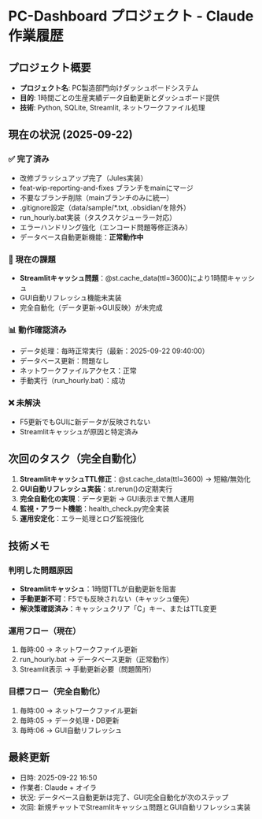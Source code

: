 # PC-Dashboard プロジェクト - Claude作業履歴

## プロジェクト概要
- **プロジェクト名**: PC製造部門向けダッシュボードシステム
- **目的**: 1時間ごとの生産実績データ自動更新とダッシュボード提供  
- **技術**: Python, SQLite, Streamlit, ネットワークファイル処理

## 現在の状況 (2025-09-22)

### ✅ 完了済み
- 改修ブラッシュアップ完了（Jules実装）
- feat-wip-reporting-and-fixes ブランチをmainにマージ
- 不要なブランチ削除（mainブランチのみに統一）
- .gitignore設定（data/sample/*.txt, .obsidian/を除外）
- run_hourly.bat実装（タスクスケジューラー対応）
- エラーハンドリング強化（エンコード問題等修正済み）
- データベース自動更新機能：**正常動作中**

### 🔧 現在の課題
- **Streamlitキャッシュ問題**：@st.cache_data(ttl=3600)により1時間キャッシュ
- GUI自動リフレッシュ機能未実装
- 完全自動化（データ更新→GUI反映）が未完成

### 📊 動作確認済み
- データ処理：毎時正常実行（最新：2025-09-22 09:40:00）
- データベース更新：問題なし
- ネットワークファイルアクセス：正常
- 手動実行（run_hourly.bat）：成功

### ❌ 未解決
- F5更新でもGUIに新データが反映されない
- Streamlitキャッシュが原因と特定済み

## 次回のタスク（完全自動化）
1. **StreamlitキャッシュTTL修正**：@st.cache_data(ttl=3600) → 短縮/無効化
2. **GUI自動リフレッシュ実装**：st.rerun()の定期実行
3. **完全自動化の実現**：データ更新 → GUI表示まで無人運用
4. **監視・アラート機能**：health_check.py完全実装
5. **運用安定化**：エラー処理とログ監視強化

## 技術メモ
### 判明した問題原因
- **Streamlitキャッシュ**：1時間TTLが自動更新を阻害
- **手動更新不可**：F5でも反映されない（キャッシュ優先）
- **解決策確認済み**：キャッシュクリア「C」キー、またはTTL変更

### 運用フロー（現在）
1. 毎時:00 → ネットワークファイル更新
2. run_hourly.bat → データベース更新（正常動作）
3. Streamlit表示 → 手動更新必要（問題箇所）

### 目標フロー（完全自動化）
1. 毎時:00 → ネットワークファイル更新
2. 毎時:05 → データ処理・DB更新
3. 毎時:06 → GUI自動リフレッシュ

## 最終更新
- 日時: 2025-09-22 16:50
- 作業者: Claude + オイラ
- 状況: データベース自動更新は完了、GUI完全自動化が次のステップ
- 次回: 新規チャットでStreamlitキャッシュ問題とGUI自動リフレッシュ実装